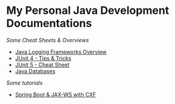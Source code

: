 # My Personal Java Development Documentations

_Some Cheat Sheets & Overviews_

* [Java Logging Frameworks Overview](logging-fwk-comp.md)
* [JUnit 4 - Tips & Tricks](junit4.md)
* [JUnit 5 - Cheat Sheet](junit5.md)
* [Java Databases](java-db.md)

_Some tutorials_

* [Spring Boot & JAX-WS with CXF](cxf-spring-boot-starter-jaxws.md)
